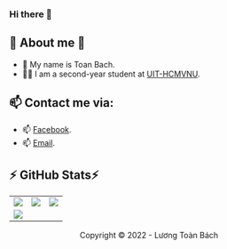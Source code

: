 ### Hi there 👋

<!--
**LTBach/LTBach** is a ✨ _special_ ✨ repository because its `README.md` (this file) appears on your GitHub profile.

Here are some ideas to get you started:

- 🔭 I’m currently working on ...
- 🌱 I’m currently learning ...
- 👯 I’m looking to collaborate on ...
- 🤔 I’m looking for help with ...
- 💬 Ask me about ...
- 📫 How to reach me: ...
- 😄 Pronouns: ...
- ⚡ Fun fact: ...
-->
## 🔭 About me 🔭

- 👻 My name is Toan Bach.
- 👨‍🎓 I am a second-year student at [UIT-HCMVNU](https://www.uit.edu.vn/). 
<!--
- 💬 My Resume <a href="./Resume.pdf"> here </a> 
-->

## 📫 Contact me via:
   - 📫 [Facebook](https://www.facebook.com/toanbach.luong.7/).
   - 📫 [Email](mailto:21521845@gm.uit.edu.vn).  
## :zap: GitHub Stats:zap:
<table>
  <tr>
    <td>
      <img src='https://github-readme-stats.vercel.app/api?username=LTBach&show_icons=true&theme=tokyonight&hide=issues'>
    </td>
    <td>
      <img src="https://github-readme-streak-stats.herokuapp.com?user=LTBach&theme=tokyonight&hide=issues&date_format=j%20M%5B%20Y%5D&fire=DD2727" />
    </td>
    <td>
      <img src='https://github-readme-stats.vercel.app/api/top-langs/?username=LTBach&layout=compact&hide=jupyter%20notebook&html&title_color=71A4FC&text_color=3ABCAD&bg_color=1A1B27'>
    </td>
  </tr>
  <tr>
    <td colspan="3">
      <img src='https://activity-graph.herokuapp.com/graph?username=LTBach&bg_color=1A1B27&color=71A4FC&line=3ABCAD&point=BE91F2&area=true'>
    </td>
  </tr>
</table>
<!-- Footer -->
<p align='center'>Copyright © 2022 - Lương Toàn Bách</p>
